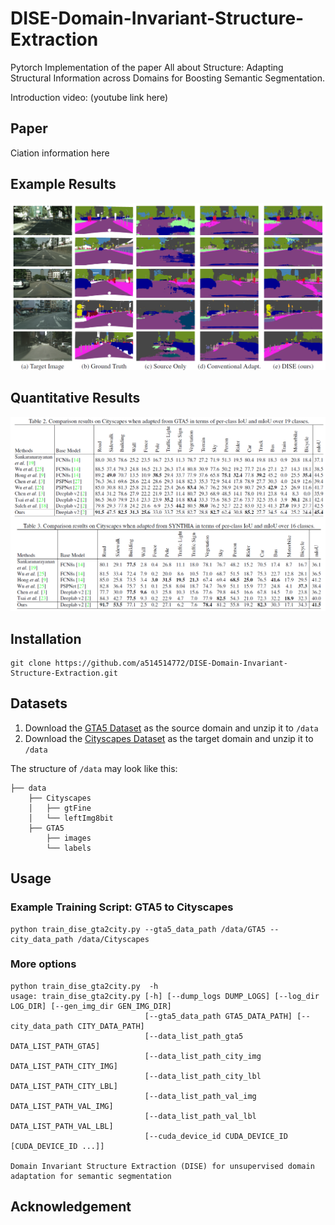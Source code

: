 # DISE-Domain-Invariant-Structure-Extraction
Pytorch Implementation of the paper All about Structure: Adapting Structural Information across Domains for Boosting Semantic Segmentation.

Introduction video: (youtube link here)
## Paper
Ciation information here

## Example Results
![prediction_results.png](examples/prediction_results.png)

## Quantitative Results
![performance.png](examples/performance.png)

## Installation
```
git clone https://github.com/a514514772/DISE-Domain-Invariant-Structure-Extraction.git
```
## Datasets

1. Download the [GTA5 Dataset](https://download.visinf.tu-darmstadt.de/data/from_games/) as the source domain and unzip it to  `/data`
2. Download the [Cityscapes Dataset](https://www.cityscapes-dataset.com) as the target domain and unzip it to  `/data`

The structure of `/data` may look like this:
  ```
  ├── data
      ├── Cityscapes
      │   ├── gtFine
      │   └── leftImg8bit
      ├── GTA5
          ├── images
          └── labels
  ```
## Usage
### Example Training Script: GTA5 to Cityscapes
```
python train_dise_gta2city.py --gta5_data_path /data/GTA5 --city_data_path /data/Cityscapes
```
### More options
```
python train_dise_gta2city.py  -h
usage: train_dise_gta2city.py [-h] [--dump_logs DUMP_LOGS] [--log_dir LOG_DIR] [--gen_img_dir GEN_IMG_DIR]
                              [--gta5_data_path GTA5_DATA_PATH] [--city_data_path CITY_DATA_PATH]
                              [--data_list_path_gta5 DATA_LIST_PATH_GTA5]
                              [--data_list_path_city_img DATA_LIST_PATH_CITY_IMG]
                              [--data_list_path_city_lbl DATA_LIST_PATH_CITY_LBL]
                              [--data_list_path_val_img DATA_LIST_PATH_VAL_IMG]
                              [--data_list_path_val_lbl DATA_LIST_PATH_VAL_LBL]
                              [--cuda_device_id CUDA_DEVICE_ID [CUDA_DEVICE_ID ...]]

Domain Invariant Structure Extraction (DISE) for unsupervised domain adaptation for semantic segmentation
```

## Acknowledgement
